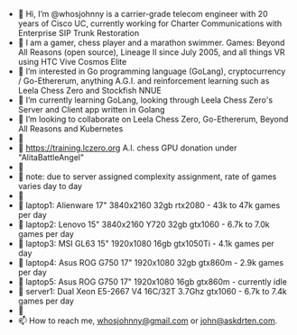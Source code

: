 - 👋 Hi, I’m @whosjohnny is a carrier-grade telecom engineer with 20 years of Cisco UC, currently working for Charter Communications with Enterprise SIP Trunk Restoration
- 👋 I am a gamer, chess player and a marathon swimmer. Games: Beyond All Reasons (open source), Lineage II since July 2005, and all things VR using HTC Vive Cosmos Elite
- 👀 I’m interested in Go programming language (GoLang), cryptocurrency / Go-Ethererum, anything A.G.I. and reinforcement learning such as Leela Chess Zero and Stockfish NNUE
- 🌱 I’m currently learning GoLang, looking through Leela Chess Zero's Server and Client app written in Golang
- 💞️ I’m looking to collaborate on Leela Chess Zero, Go-Ethererum, Beyond All Reasons and Kubernetes
- 🌱
- 🌱 https://training.lczero.org A.I. chess GPU donation under "AlitaBattleAngel"
- 🌱
- 🌱 note: due to server assigned complexity assignment, rate of games varies day to day
- 🌱
- 🌱 laptop1: Alienware 17" 3840x2160 32gb rtx2080 - 43k to 47k games per day
- 🌱 laptop2: Lenovo 15" 3840x2160 Y720 32gb gtx1060 - 6.7k to 7.0k games per day
- 🌱 laptop3: MSI GL63 15" 1920x1080 16gb gtx1050Ti - 4.1k games per day
- 🌱 laptop4: Asus ROG G750 17" 1920x1080 32gb gtx860m - 2.9k games per day
- 🌱 laptop5: Asus ROG G750 17" 1920x1080 16gb gtx860m - currently idle
- 🌱 server1: Dual Xeon E5-2667 V4 16C/32T 3.7Ghz gtx1060 - 6.7k to 7.4k games per day
- 🌱
- 📫 How to reach me, whosjohnny@gmail.com or john@askdrten.com.

<!---
whosjohnny/whosjohnny is a lead telecom engineer with 20 years of Cisco UC, currently a carrier-grade voice engineer for Charter Communications✨ special ✨ repository because its `README.md` (this file) appears on your GitHub profile.
You can click the Preview link to take a look at your changes.
--->

